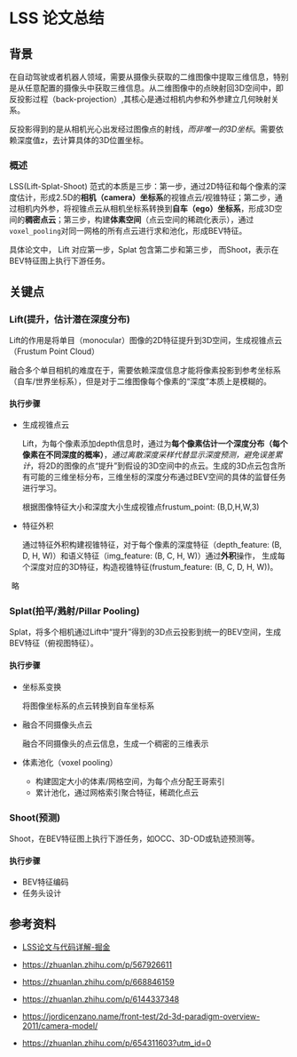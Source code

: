 # LSS 论文总结

## 背景

在自动驾驶或者机器人领域，需要从摄像头获取的二维图像中提取三维信息，特别是从任意配置的摄像头中获取三维信息。从二维图像中的点映射回3D空间中，即反投影过程（back-projection）,其核心是通过相机内参和外参建立几何映射关系。

反投影得到的是从相机光心出发经过图像点的射线，*而非唯一的3D坐标*。需要依赖深度值z，去计算具体的3D位置坐标。

### 概述

LSS(Lift-Splat-Shoot) 范式的本质是三步：第一步，通过2D特征和每个像素的深度估计，形成2.5D的**相机（camera）坐标系**的视锥点云/视锥特征；第二步，通过相机内外参，将视锥点云从相机坐标系转换到**自车（ego）坐标系**，形成3D空间的**稠密点云**；第三步，构建**体素空间**（点云空间的稀疏化表示），通过`voxel_pooling`对同一网格的所有点云进行求和池化，形成BEV特征。

具体论文中， Lift 对应第一步，Splat 包含第二步和第三步， 而Shoot，表示在BEV特征图上执行下游任务。

## 关键点

### Lift(提升，估计潜在深度分布)

Lift的作用是将单目（monocular）图像的2D特征提升到3D空间，生成视锥点云（Frustum Point Cloud）

融合多个单目相机的难度在于，需要依赖深度信息才能将像素投影到参考坐标系（自车/世界坐标系），但是对于二维图像每个像素的“深度”本质上是模糊的。

#### 执行步骤

* 生成视锥点云

  Lift，为每个像素添加depth信息时，通过为**每个像素估计一个深度分布（每个像素在不同深度的概率）**，*通过离散深度采样代替显示深度预测，避免误差累计*，将2D的图像的点“提升”到假设的3D空间中的点云。生成的3D点云包含所有可能的三维坐标分布，三维坐标的深度分布通过BEV空间的具体的监督任务进行学习。

  根据图像特征大小和深度大小生成视锥点frustum_point: (B,D,H,W,3)

* 特征外积

  通过特征外积构建视锥特征，对于每个像素的深度特征（depth_feature: (B, D, H, W)）和语义特征（img_feature: (B, C, H, W)）通过**外积**操作， 生成每个深度对应的3D特征，构造视锥特征(frustum_feature: (B, C, D, H, W))。

​		略

### Splat(拍平/溅射/Pillar Pooling)

Splat，将多个相机通过Lift中“提升”得到的3D点云投影到统一的BEV空间，生成BEV特征（俯视图特征）。

#### 执行步骤

* 坐标系变换

  将图像坐标系的点云转换到自车坐标系

* 融合不同摄像头点云

  融合不同摄像头的点云信息，生成一个稠密的三维表示

* 体素池化（voxel pooling）
  * 构建固定大小的体素/网格空间，为每个点分配王哥索引
  * 累计池化，通过网格索引聚合特征，稀疏化点云

### Shoot(预测)

Shoot，在BEV特征图上执行下游任务，如OCC、3D-OD或轨迹预测等。

#### 执行步骤

* BEV特征编码
* 任务头设计

## 参考资料

* [LSS论文与代码详解-掘金](https://juejin.cn/post/7385375139305668627)
* https://zhuanlan.zhihu.com/p/567926611
* https://zhuanlan.zhihu.com/p/668846159
* https://zhuanlan.zhihu.com/p/6144337348

* https://jordicenzano.name/front-test/2d-3d-paradigm-overview-2011/camera-model/
* https://zhuanlan.zhihu.com/p/654311603?utm_id=0

